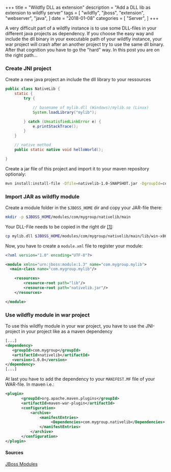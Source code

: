 +++
title = "Wildfly DLL as extension"
description = "Add a DLL lib as extension to wildfly server"
tags = [
    "wildfly",
    "jboss",
    "extension",
    "webserver",
    "java",
]
date = "2018-01-08"
categories = [
    "Server",
]
+++

A very difficult part of a wildfly instance is to use some DLL-files in your different java projects as dependency. If you choose the easy way and include the dll binary in your executable path of your wildfly instance, your war project will crash after an another project try to use the same dll binary. After that cognition you have to go the "hard" way. In this post you are on the right path...

### Create JNI project
Create a new java project an include the dll library to your ressources
```java
public class NativeLib {
    static {
        try {

            // basename of mylib.dll (Windows)/mylib.so (Linux)
            System.loadLibrary("mylib"); 

        } catch (UnsatisfiedLinkError e) {
            e.printStackTrace();
        }
    }

    // native method
    public static native void helloWorld(); 

}
```
Create a jar file of this project and import it to your maven repository optionaly:
```bash
mvn install:install-file -Dfile=nativelib-1.0-SNAPSHOT.jar -DgroupId=com.mygroup -DartifactId=nativelib -Dversion=1 -Dpackaging=jar
```
### Import JAR as wildfly module
Create a module folder in the `$JBOSS_HOME` dir and copy your JAR-file there:
```bash
mkdir -p $JBOSS_HOME/modules/com/mygroup/nativelib/main
```

Your DLL-File needs to be copied in the right dir [[1]](https://jboss-modules.github.io/jboss-modules/manual/#native-libraries):
```bash
cp mylib.dll $JBOSS_HOME/modules/com/mygroup/nativelib/main/lib/win-x86_64
```

Now, you have to create a `module.xml` file to register your module:
```xml
<?xml version="1.0" encoding="UTF-8"?>

<module xmlns="urn:jboss:module:1.3" name="com.mygroup.mylib">
  <main-class name="com.mygroup.mylib"/>

    <resources>
        <resource-root path="lib"/>
        <resource-root path="nativelib.jar"/>
    </resources>

</module>
```

### Use wildfly module in war project
To use this wildfly module in your war project, you have to use the JNI-project in your project like as a maven dependency 
```xml
[...]
<dependency>
   <groupId>com.mygroup</groupId>
   <artifactId>nativelib</artifactId>
   <version>1.0.0</version>
</dependency>
[...]
```
At last you have to add the dependency to your `MANIFEST.MF` file of your WAR-file. In maven i.e.:
```xml
<plugin>
       <groupId>org.apache.maven.plugins</groupId>
       <artifactId>maven-war-plugin</artifactId>
       <configuration>
           <archive>
               <manifestEntries>
                    <Dependencies>com.mygroup.nativelib</Dependencies>
               </manifestEntries>
           </archive>
       </configuration>
</plugin>
```

#### Sources
[JBoss Modules](https://jboss-modules.github.io/jboss-modules/manual/#native-libraries)
